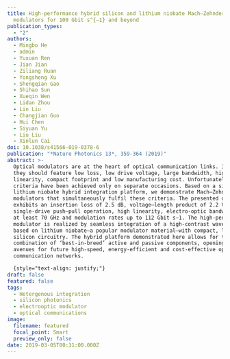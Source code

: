 ```yaml
---
title: High-performance hybrid silicon and lithium niobate Mach–Zehnder
  modulators for 100 Gbit s^{−1} and beyond
publication_types:
  - "2"
authors:
  - Mingbo He
  - admin
  - Yuxuan Ren
  - Jian Jian
  - Ziliang Ruan
  - Yongsheng Xu
  - Shengqian Gao
  - Shihao Sun
  - Xueqin Wen
  - Lidan Zhou
  - Lin Liu
  - Changjian Guo
  - Hui Chen
  - Siyuan Yu
  - Liu Liu
  - Xinlun Cai
doi: 10.1038/s41566-019-0378-6
publication: "*Nature Photonics 13*, 359-364 (2019)"
abstract: >-
  Optical modulators are at the heart of optical communication links. Ideally,
  they should feature low loss, low drive voltage, large bandwidth, high
  linearity, compact footprint and low manufacturing cost. Unfortunately, these
  criteria have been achieved only on separate occasions. Based on a silicon and
  lithium niobate hybrid integration platform, we demonstrate Mach–Zehnder
  modulators that simultaneously fulfil these criteria. The presented device
  exhibits an insertion loss of 2.5 dB, voltage–length product of 2.2 V cm in
  single-drive push–pull operation, high linearity, electro-optic bandwidth of
  at least 70 GHz and modulation rates up to 112 Gbit s−1. The high-performance
  modulator is realized by seamless integration of a high-contrast waveguide
  based on lithium niobate—a popular modulator material—with compact, low-loss
  silicon circuitry. The hybrid platform demonstrated here allows for the
  combination of ‘best-in-breed’ active and passive components, opening up new
  avenues for future high-speed, energy-efficient and cost-effective optical
  communication networks.

  {style="text-align: justify;"}
draft: false
featured: false
tags:
  - Hetergenous integration
  - silicon photonics
  - electrooptic modulator
  - optical communications
image:
  filename: featured
  focal_point: Smart
  preview_only: false
date: 2019-03-05T00:31:00.000Z
---
```

